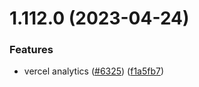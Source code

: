 # 1.112.0 (2023-04-24)


### Features

* vercel analytics ([#6325](https://github.com/EddieHubCommunity/LinkFree/issues/6325)) ([f1a5fb7](https://github.com/EddieHubCommunity/LinkFree/commit/f1a5fb7ada007524f32b576d192555e8f5afe524))



